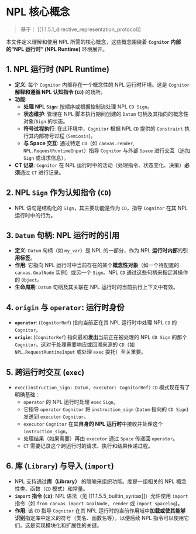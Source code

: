 # NPL 核心概念

> 基于： [[1.1.5.1_directive_representation_protocol]]

本文件定义理解和使用 NPL 所需的核心概念，这些概念围绕着 **`Cognitor` 内部的“NPL 运行时” (NPL Runtime)** 环境展开。

## 1. NPL 运行时 (NPL Runtime)

* **定义**: 每个 `Cognitor` 内部存在一个概念性的 NPL 运行时环境。这是 `Cognitor` **解释和遵循 NPL 认知指令 (`CD`)** 的场所。
* **功能**:
    * **处理 NPL `Sign`**: 按顺序或根据控制流处理 NPL `CD Sign`。
    * **状态维护**: 管理在 NPL 脚本执行期间创建的 `Datum` 句柄及其指向的概念性对象/`Sign` 的状态。
    * **符号过程执行**: 在此环境中，`Cognitor` 根据 NPL `CD` 提供的 `Constraint` 执行其内部符号过程 (`Semiosis`)。
    * **与 Space 交互**: 通过特定 `CD`（如 `canvas.render`, `NPL.RequestRuntimeInput`）指导 `Cognitor` 与外部 `Space` 进行交互（追加 `Sign` 或请求信息）。
* **CT 记录**: `Cognitor` 在 NPL 运行时中的活动（处理指令、状态变化、决策）**必须**通过 `CT` 进行记录。

## 2. NPL `Sign` 作为认知指令 (`CD`)

* NPL 语句是结构化的 `Sign`，其主要功能是作为 `CD`，指导 `Cognitor` 在其 NPL 运行时中的行为。

## 3. `Datum` 句柄: NPL 运行时的引用

* **定义**: `Datum` 句柄（如 `my_var`）是 NPL 的一部分，作为 NPL **运行时内部**的**引用标签**。
* **作用**: 它指向 NPL 运行时中当前存在的某个**概念性对象**（如一个待配置的 `canvas.GoalNode` 实例）或另一个 `Sign`。NPL `CD` 通过这些句柄来指定其操作的 `Object`。
* **生命周期**: `Datum` 句柄及其关联在 NPL 运行时的当前执行上下文中有效。

## 4. `origin` 与 `operator`: 运行时身份

* **`operator`**: (`CognitorRef`) 指向当前正在其 NPL 运行时中处理 NPL `CD` 的 `Cognitor`。
* **`origin`**: (`CognitorRef`) 指向最初**发出**当前正在被处理的 NPL `CD Sign` 的那个 `Cognitor`。这对于处理需要响应或回溯来源的 `CD`（如 `NPL.RequestRuntimeInput` 或处理 `exec` 委托）至关重要。

## 5. 跨运行时交互 (`exec`)

* `exec(instruction_sign: Datum, executor: CognitorRef)` `CD` 模式现在有了明确基础：
    * `operator` 的 NPL 运行时处理 `exec` `Sign`。
    * 它指导 `operator` `Cognitor` 将 `instruction_sign` (`Datum` 指向的 `CD Sign`) 发送到 `executor` `Cognitor`。
    * `executor` `Cognitor` 在其**自身的 NPL 运行时**中接收并处理这个 `instruction_sign`。
    * 处理结果（如果需要）再由 `executor` 通过 `Space` 传递回 `operator`。
    * `CT` 需要记录这个跨运行时的请求、执行和结果传递过程。

## 6. 库 (`Library`) 与导入 (`import`)

* NPL 支持通过**库（Library）** 的隐喻来组织功能。库是一组相关的 NPL 概念性类、函数（`CD` 模式）和常量。
* **`import` 指令 (`CD`)**: NPL 语法（见 [[1.1.5.5_builtin_syntax]]）允许使用 `import` 指令（如 `from canvas import GoalNode, render` 或 `import spacelog`)。
* **作用**: 该 `CD` 指导 `Cognitor` 在其 NPL 运行时的当前作用域中**加载或使其能够识别**指定库中定义的符号（类名、函数名等），以便后续 NPL 指令可以使用它们。这是实现模块化和扩展性的关键。